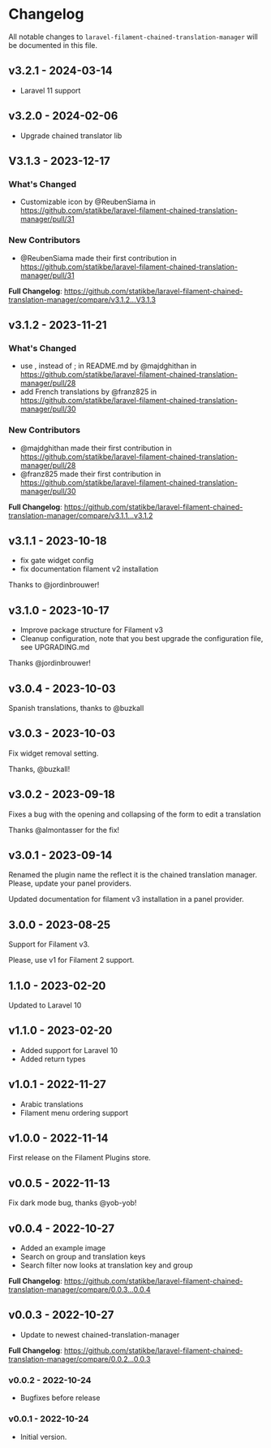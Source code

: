 # Changelog

All notable changes to `laravel-filament-chained-translation-manager` will be documented in this file.

## v3.2.1 - 2024-03-14

- Laravel 11 support

## v3.2.0 - 2024-02-06

- Upgrade chained translator lib

## V3.1.3 - 2023-12-17

### What's Changed

* Customizable icon by @ReubenSiama in https://github.com/statikbe/laravel-filament-chained-translation-manager/pull/31

### New Contributors

* @ReubenSiama made their first contribution in https://github.com/statikbe/laravel-filament-chained-translation-manager/pull/31

**Full Changelog**: https://github.com/statikbe/laravel-filament-chained-translation-manager/compare/v3.1.2...V3.1.3

## v3.1.2 - 2023-11-21

### What's Changed

- use , instead of ; in README.md by @majdghithan in https://github.com/statikbe/laravel-filament-chained-translation-manager/pull/28
- add French translations by @franz825 in https://github.com/statikbe/laravel-filament-chained-translation-manager/pull/30

### New Contributors

- @majdghithan made their first contribution in https://github.com/statikbe/laravel-filament-chained-translation-manager/pull/28
- @franz825 made their first contribution in https://github.com/statikbe/laravel-filament-chained-translation-manager/pull/30

**Full Changelog**: https://github.com/statikbe/laravel-filament-chained-translation-manager/compare/v3.1.1...v3.1.2

## v3.1.1 - 2023-10-18

- fix gate widget config
- fix documentation filament v2 installation

Thanks to @jordinbrouwer!

## v3.1.0 - 2023-10-17

- Improve package structure for Filament v3
- Cleanup configuration, note that you best upgrade the configuration file, see UPGRADING.md

Thanks @jordinbrouwer!

## v3.0.4 - 2023-10-03

Spanish translations, thanks to @buzkall

## v3.0.3 - 2023-10-03

Fix widget removal setting.

Thanks, @buzkall!

## v3.0.2 - 2023-09-18

Fixes a bug with the opening and collapsing of the form to edit a translation

Thanks @almontasser for the fix!

## v3.0.1 - 2023-09-14

Renamed the plugin name the reflect it is the chained translation manager.
Please, update your panel providers.

Updated documentation for filament v3 installation in a panel provider.

## 3.0.0 - 2023-08-25

Support for Filament v3.

Please, use v1 for Filament 2 support.

## 1.1.0 - 2023-02-20

Updated to Laravel 10

## v1.1.0 - 2023-02-20

- Added support for Laravel 10
- Added return types

## v1.0.1 - 2022-11-27

- Arabic translations
- Filament menu ordering support

## v1.0.0 - 2022-11-14

First release on the Filament Plugins store.

## v0.0.5 - 2022-11-13

Fix dark mode bug, thanks @yob-yob!

## v0.0.4 - 2022-10-27

- Added an example image
- Search on group and translation keys
- Search filter now looks at translation key and group

**Full Changelog**: https://github.com/statikbe/laravel-filament-chained-translation-manager/compare/0.0.3...0.0.4

## v0.0.3 - 2022-10-27

- Update to newest chained-translation-manager

**Full Changelog**: https://github.com/statikbe/laravel-filament-chained-translation-manager/compare/0.0.2...0.0.3

### v0.0.2 - 2022-10-24

- Bugfixes before release

### v0.0.1 - 2022-10-24

- Initial version.
